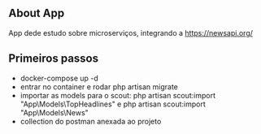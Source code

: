 ## About App

App dede estudo sobre microserviços, integrando a https://newsapi.org/  

## Primeiros passos

* docker-compose up -d
* entrar no container e rodar php artisan migrate 
* importar as models para o scout:  php artisan scout:import "App\Models\TopHeadlines" e  php artisan scout:import "App\Models\News"
* collection do postman anexada ao projeto

